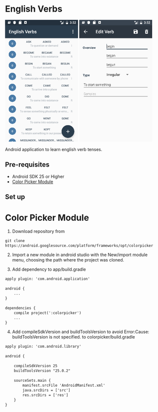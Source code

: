 English Verbs
========

![Scheme](/readmeImages/Screenshot_1481839252.png)
![Scheme](/readmeImages/Screenshot_1481839259.png)


Android application to learn english verb tenses.


Pre-requisites
--------------
- Android SDK 25 or Higher
- [Color Picker Module](http://www.materialdoc.com/color-picker/)


Set up
------
# Color Picker Module

1.  Download repository from
  ```
  git clone https://android.googlesource.com/platform/frameworks/opt/colorpicker
  ```

2. Import a new module in android studio with the New/import module menu, choosing the path where the project was cloned.

3. Add dependency to app/build.gradle
```
apply plugin: 'com.android.application'

android {
    ...
}

dependencies {
    compile project(':colorpicker')
    ...
}

```

4. Add compileSdkVersion and buildToolsVersion to avoid Error:Cause: buildToolsVersion is not specified. to colorpicker/build.gradle
 ```
 apply plugin: 'com.android.library'

 android {

     compileSdkVersion 25
     buildToolsVersion "25.0.2"

     sourceSets.main {
         manifest.srcFile 'AndroidManifest.xml'
         java.srcDirs = ['src']
         res.srcDirs = ['res']
     }
 }
 ```
